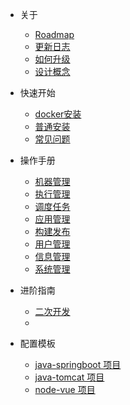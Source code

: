 * 关于
    * [Roadmap](about/roadmap.md)
    * [更新日志](about/change-log.md)
    * [如何升级](about/update.md)
    * [设计概念](about/concepts.md)

* 快速开始
    * [docker安装](quickstart/docker-install.md)
    * [普通安装](quickstart/install.md)
    * [常见问题](quickstart/faq.md)

* 操作手册
    * [机器管理](operator/machine.md)
    * [执行管理](operator/exec.md)
    * [调度任务](operator/scheduler.md)
    * [应用管理](operator/app.md)
    * [构建发布](operator/build-release.md)
    * [用户管理](operator/user.md)
    * [信息管理](operator/content.md)
    * [系统管理](operator/system.md)

* 进阶指南
    * [二次开发](advance/second-dev.md)
    *
* 配置模板
    * [java-springboot 项目](template/java-springboot-template.md)
    * [java-tomcat 项目](template/java-tomcat-template.md)
    * [node-vue 项目](template/node-vue-template.md)
